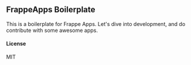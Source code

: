 ## FrappeApps Boilerplate

This is a boilerplate for Frappe Apps. Let's dive into development, and do contribute with some awesome apps.

#### License

MIT